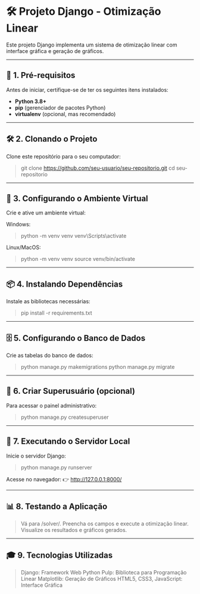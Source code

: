 # 🛠️ Projeto Django - Otimização Linear

Este projeto Django implementa um sistema de otimização linear com interface gráfica e geração de gráficos.

---

## 🚀 **1. Pré-requisitos**

Antes de iniciar, certifique-se de ter os seguintes itens instalados:

- **Python 3.8+**
- **pip** (gerenciador de pacotes Python)
- **virtualenv** (opcional, mas recomendado)

---

## 🛠️ **2. Clonando o Projeto**

Clone este repositório para o seu computador:

> git clone https://github.com/seu-usuario/seu-repositorio.git
> cd seu-repositorio

---

## 🐍 3. Configurando o Ambiente Virtual

Crie e ative um ambiente virtual:

Windows:

> python -m venv venv
> venv\Scripts\activate

Linux/MacOS:

> python -m venv venv
> source venv/bin/activate

---

## 📦 4. Instalando Dependências

Instale as bibliotecas necessárias:

> pip install -r requirements.txt

---

## 🗄️ 5. Configurando o Banco de Dados

Crie as tabelas do banco de dados:

> python manage.py makemigrations
> python manage.py migrate

---

## 🔑 6. Criar Superusuário (opcional)

Para acessar o painel administrativo:

> python manage.py createsuperuser

---

## 🚦 7. Executando o Servidor Local

Inicie o servidor Django:

> python manage.py runserver

Acesse no navegador:
👉 http://127.0.0.1:8000/

---

## 📊 8. Testando a Aplicação

> Vá para /solver/.
> Preencha os campos e execute a otimização linear.
> Visualize os resultados e gráficos gerados.

---

## 🎓 9. Tecnologias Utilizadas

> Django: Framework Web Python
> Pulp: Biblioteca para Programação Linear
> Matplotlib: Geração de Gráficos
> HTML5, CSS3, JavaScript: Interface Gráfica
